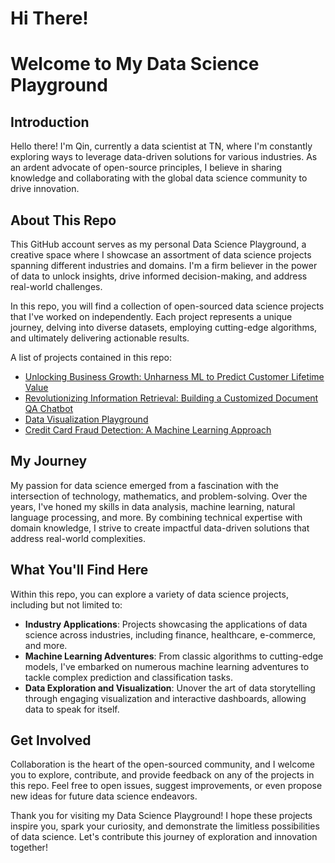 # **Hi There!**

# Welcome to My Data Science Playground

## **Introduction**

Hello there! I'm Qin, currently a data scientist at TN, where I'm constantly exploring ways to leverage data-driven solutions for various industries. As an ardent advocate of open-source principles, I believe in sharing knowledge and collaborating with the global data science community to drive innovation.

## **About This Repo**

This GitHub account serves as my personal Data Science Playground, a creative space where I showcase an assortment of data science projects spanning different industries and domains. I'm a firm believer in the power of data to unlock insights, drive informed decision-making, and address real-world challenges.

In this repo, you will find a collection of open-sourced data science projects that I've worked on independently. Each project represents a unique journey, delving into diverse datasets, employing cutting-edge algorithms, and ultimately delivering actionable results.

A list of projects contained in this repo:

* [Unlocking Business Growth: Unharness ML to Predict Customer Lifetime Value](https://github.com/Qin-Datahub/Customer-Lifetime-Value-Prediction)
* [Revolutionizing Information Retrieval: Building a Customized Document QA Chatbot](https://github.com/Qin-Datahub/Document_QA_Chatbot)
* [Data Visualization Playground](https://github.com/Qin-Datahub/Data-Visualization)
* [Credit Card Fraud Detection: A Machine Learning Approach](https://github.com/Qin-Datahub/Credit-Card-Fraud-Detection)

## **My Journey**

My passion for data science emerged from a fascination with the intersection of technology, mathematics, and problem-solving. Over the years, I've honed my skills in data analysis, machine learning, natural language processing, and more. By combining technical expertise with domain knowledge, I strive to create impactful data-driven solutions that address real-world complexities.

## **What You'll Find Here**

Within this repo, you can explore a variety of data science projects, including but not limited to:
* **Industry Applications**: Projects showcasing the applications of data science across industries, including finance, healthcare, e-commerce, and more.
* **Machine Learning Adventures**: From classic algorithms to cutting-edge models, I've embarked on numerous machine learning adventures to tackle complex prediction and classification tasks.
* **Data Exploration and Visualization**: Unover the art of data storytelling through engaging visualization and interactive dashboards, allowing data to speak for itself.

## **Get Involved**

Collaboration is the heart of the open-sourced community, and I welcome you to explore, contribute, and provide feedback on any of the projects in this repo. Feel free to open issues, suggest improvements, or even propose new ideas for future data science endeavors.

Thank you for visiting my Data Science Playground! I hope these projects inspire you, spark your curiosity, and demonstrate the limitless possibilities of data science. Let's contribute this journey of exploration and innovation together!

